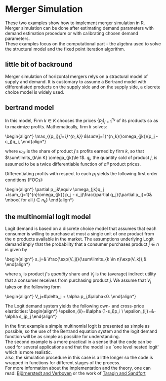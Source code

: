 # Merger Simulation
These two examples show how to implement merger simulation in R.  
Merger simulation can be done after estimating demand parameters with demand estimation
procedure or with calibrating chosen demand parameters.   
These examples focus on the computational part - the algebra used to solve the 
structural model and the fixed point iteration algorithm. 

## little bit of backround 
Merger simulation of horizontal mergers relys on a stractural model of supply and demand. 
It is customary to assume a Bertrand model with
differentiated products on the supply side and on the supply side, a discrete choice model
is widely used. 

## bertrand model 
In this model, Firm $k \in K$ chooses the prices $\{p_j\}_{j=1}^{n_k}$ of its
products so as to maximize profits. Mathematically, firm $k$ solves:

\begin{align*}
\max_{\{p_j\}_{j=1}^{n_k}} &\sum_{j=1}^{n_k}(\omega_{jk})(p_j - c_j)q_j,
\end{align*}

where $\omega_{ik}$ is the share of product $j$'s profits earned by firm $k$,
so that $\sum\limits_{k\in K} \omega_{jk}\le 1$. $q_j$, the quantity sold of product $j$,  is assumed to
be a twice differentiable function of *all* product prices.

Differentiating profits with respect to each $p_j$  yields the following first order conditions (FOCs):

\begin{align*}
  \partial p_j&\equiv \omega_{jk}q_j +\sum_{j=1}^{n}\omega_{jk}( p_j - c_j)\frac{\partial q_j}{\partial
    p_j}=0& \mbox{ for all $j\in n_k$} 
\end{align*}



## the multinomial logit model  
  
Logit demand is based on a discrete choice model
that assumes that each consumer is
willing to purchase at most a single unit of one product from the
$n$ products available in the market. The assumptions underlying
Logit demand imply that the probability that a consumer
purchases product $j \in n$ is given by

\begin{align*}
  s_j=& \frac{\exp(V_j)}{\sum\limits_{k \in n}\exp(V_k)},&
\end{align*}

where  $s_j$ is product $j$'s *quantity* share and
    $V_j$ is the (average) indirect utility that a consumer
    receives from purchasing product $j$. We assume that $V_j$ takes on
    the following form
    
\begin{align*}
  V_j=&\delta_j + \alpha p_j,&\alpha<0.
\end{align*}


The Logit demand system yields the following own- and cross-price elasticities:
\begin{align*}
  \epsilon_{ii}=&\alpha (1-s_i)p_i \\
  \epsilon_{ij}=&-\alpha s_jp_j
\end{align*}






in the first example a simple multinomial logit is presented as simple as possible, so
the use of the Bertrand equation system and the logit demand function will be as 
simple as possible for understanding.   
The second example is a more practical in a sense that the code can be used for several applications
and that the model is a `one level nested logit' which is more realistic.  
also, the simulation procedure in this case is a little longer so the code is wrapped in
functions for different stages of the process. 
</br>
For more information about the implementation and the theory, one can read: 
[Björnerstedt and Verboven](https://www.stata-journal.com/article.html?article=st0349) 
or the work of [Taragin and Sandfort](https://cran.r-project.org/web/packages/antitrust/index.html)

